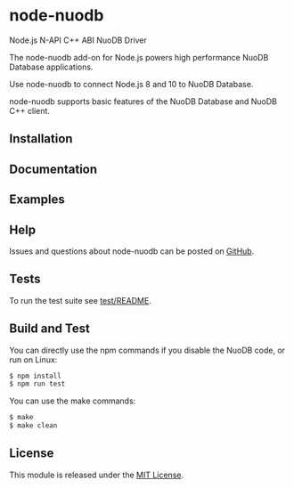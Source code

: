 # node-nuodb

Node.js N-API C++ ABI NuoDB Driver

The node-nuodb add-on for Node.js powers high performance NuoDB Database applications.

Use node-nuodb to connect Node.js 8 and 10 to NuoDB Database.

node-nuodb supports basic features of the NuoDB Database and
NuoDB C++ client.

## Installation

## Documentation

## Examples

## Help

Issues and questions about node-nuodb can be posted on [GitHub][3].

## Tests

To run the test suite see [test/README][34].

## Build and Test

You can directly use the npm commands if you disable the NuoDB code, or run on Linux:

```bash
$ npm install
$ npm run test
```

You can use the make commands:

```bash
$ make
$ make clean
```

## License

This module is released under the [MIT License][36].

[3]: https://github.com/rbuck/node-nuodb/issues
[34]: https://github.com/rbuck/node-nuodb/blob/master/test/README.md
[36]: https://opensource.org/licenses/MIT